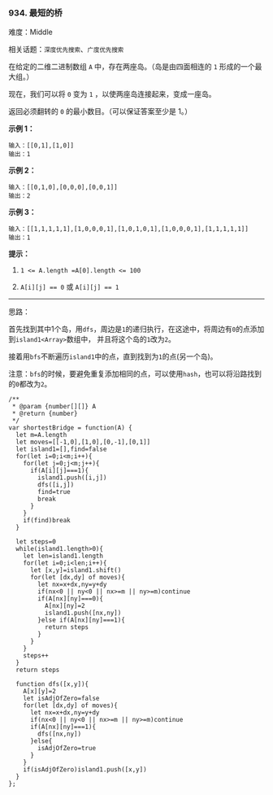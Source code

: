 ### 934. 最短的桥

难度：Middle

相关话题：`深度优先搜索`、`广度优先搜索`

在给定的二维二进制数组 `A` 中，存在两座岛。（岛是由四面相连的  `1`  形成的一个最大组。）



现在，我们可以将 `0` 变为 `1` ，以使两座岛连接起来，变成一座岛。



返回必须翻转的 `0`  的最小数目。（可以保证答案至少是 1。）







**示例 1：** 



```
输入：[[0,1],[1,0]]
输出：1
```


**示例 2：** 



```
输入：[[0,1,0],[0,0,0],[0,0,1]]
输出：2
```


**示例 3：** 



```
输入：[[1,1,1,1,1],[1,0,0,0,1],[1,0,1,0,1],[1,0,0,0,1],[1,1,1,1,1]]
输出：1
```






**提示：** 




1.  `1 <= A.length =A[0].length <= 100` 

2.  `A[i][j] == 0`  或 `A[i][j] == 1` 










-----

思路：

首先找到其中1个岛，用`dfs`，周边是`1`的递归执行，在这途中，将周边有`0`的点添加到`island1<Array>`数组中，
并且将这个岛的`1`改为`2`。

接着用`bfs`不断遍历`island1`中的点，直到找到为`1`的点(另一个岛)。

注意：`bfs`的时候，要避免重复添加相同的点，可以使用`hash`，也可以将沿路找到的`0`都改为`2`。



```
/**
 * @param {number[][]} A
 * @return {number}
 */
var shortestBridge = function(A) {
  let m=A.length
  let moves=[[-1,0],[1,0],[0,-1],[0,1]]
  let island1=[],find=false
  for(let i=0;i<m;i++){
    for(let j=0;j<m;j++){
      if(A[i][j]===1){
        island1.push([i,j])
        dfs([i,j])
        find=true
        break
      }
    }
    if(find)break
  }
  
  let steps=0
  while(island1.length>0){
    let len=island1.length
    for(let i=0;i<len;i++){
      let [x,y]=island1.shift()
      for(let [dx,dy] of moves){
        let nx=x+dx,ny=y+dy
        if(nx<0 || ny<0 || nx>=m || ny>=m)continue
        if(A[nx][ny]===0){
          A[nx][ny]=2
          island1.push([nx,ny])
        }else if(A[nx][ny]===1){
          return steps
        }
      }      
    }
    steps++
  }
  return steps
  
  function dfs([x,y]){
    A[x][y]=2
    let isAdjOfZero=false
    for(let [dx,dy] of moves){
      let nx=x+dx,ny=y+dy
      if(nx<0 || ny<0 || nx>=m || ny>=m)continue
      if(A[nx][ny]===1){
        dfs([nx,ny])
      }else{
        isAdjOfZero=true
      }
    }
    if(isAdjOfZero)island1.push([x,y])
  }
};
```

